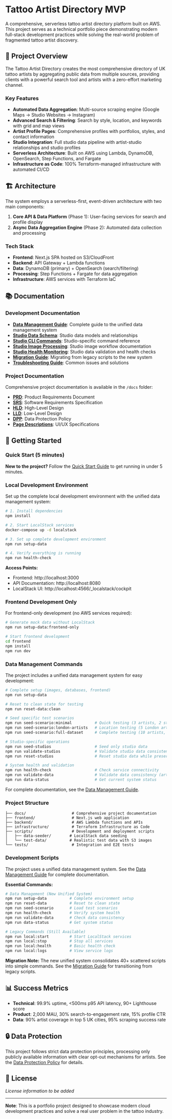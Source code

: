 # Tattoo Artist Directory MVP

A comprehensive, serverless tattoo artist directory platform built on AWS. This project serves as a technical portfolio piece demonstrating modern full-stack development practices while solving the real-world problem of fragmented tattoo artist discovery.

## 🎯 Project Overview

The Tattoo Artist Directory creates the most comprehensive directory of UK tattoo artists by aggregating public data from multiple sources, providing clients with a powerful search tool and artists with a zero-effort marketing channel.

### Key Features

- **Automated Data Aggregation**: Multi-source scraping engine (Google Maps → Studio Websites → Instagram)
- **Advanced Search & Filtering**: Search by style, location, and keywords with grid and map views
- **Artist Profile Pages**: Comprehensive profiles with portfolios, styles, and contact information
- **Studio Integration**: Full studio data pipeline with artist-studio relationships and studio profiles
- **Serverless Architecture**: Built on AWS using Lambda, DynamoDB, OpenSearch, Step Functions, and Fargate
- **Infrastructure as Code**: 100% Terraform-managed infrastructure with automated CI/CD

## 🏗️ Architecture

The system employs a serverless-first, event-driven architecture with two main components:

1. **Core API & Data Platform** (Phase 1): User-facing services for search and profile display
2. **Async Data Aggregation Engine** (Phase 2): Automated data collection and processing

### Tech Stack

- **Frontend**: Next.js SPA hosted on S3/CloudFront
- **Backend**: API Gateway + Lambda functions
- **Data**: DynamoDB (primary) + OpenSearch (search/filtering)
- **Processing**: Step Functions + Fargate for data aggregation
- **Infrastructure**: AWS services with Terraform IaC

## 📚 Documentation

### Development Documentation

- **[Data Management Guide](docs/data_management/DATA_MANAGEMENT_GUIDE.md)**: Complete guide to the unified data management system
- **[Studio Data Schema](docs/data_management/STUDIO_DATA_SCHEMA.md)**: Studio data models and relationships
- **[Studio CLI Commands](docs/STUDIO_CLI_COMMANDS.md)**: Studio-specific command reference
- **[Studio Image Processing](docs/data_management/STUDIO_IMAGE_PROCESSING.md)**: Studio image workflow documentation
- **[Studio Health Monitoring](docs/STUDIO_HEALTH_MONITORING.md)**: Studio data validation and health checks
- **[Migration Guide](docs/data_management/MIGRATION_GUIDE.md)**: Migrating from legacy scripts to the new system
- **[Troubleshooting Guide](docs/TROUBLESHOOTING.md)**: Common issues and solutions

### Project Documentation

Comprehensive project documentation is available in the `/docs` folder:

- **[PRD](docs/PRD%20Doc%20Tattoo%20Artist%20Directory%20MVP.md)**: Product Requirements Document
- **[SRS](docs/SRS%20Doc%20Tattoo%20Artist%20Directory%20MVP.md)**: Software Requirements Specification
- **[HLD](docs/HLD%20Doc%20Tattoo%20Artist%20Directory%20MVP.md)**: High-Level Design
- **[LLD](docs/LLD%20Doc%20Tattoo%20Artist%20Directory%20MVP.md)**: Low-Level Design
- **[DPP](docs/DPP%20Doc%20Tattoo%20Artist%20Directory%20MVP.md)**: Data Protection Policy
- **[Page Descriptions](docs/Page%20Descriptions%20HL%20Doc%20Tattoo%20Artist%20Directory%20MVP.md)**: UI/UX Specifications

## 🚀 Getting Started

### Quick Start (5 minutes)

**New to the project?** Follow the [Quick Start Guide](QUICK_START.md) to get running in under 5 minutes.

### Local Development Environment

Set up the complete local development environment with the unified data management system:

```bash
# 1. Install dependencies
npm install

# 2. Start LocalStack services
docker-compose up -d localstack

# 3. Set up complete development environment
npm run setup-data

# 4. Verify everything is running
npm run health-check
```

**Access Points:**

- Frontend: http://localhost:3000
- API Documentation: http://localhost:8080
- LocalStack UI: http://localhost:4566/\_localstack/cockpit

### Frontend Development Only

For frontend-only development (no AWS services required):

```bash
# Generate mock data without LocalStack
npm run setup-data:frontend-only

# Start frontend development
cd frontend
npm install
npm run dev
```

### Data Management Commands

The project includes a unified data management system for easy development:

```bash
# Complete setup (images, databases, frontend)
npm run setup-data

# Reset to clean state for testing
npm run reset-data:clean

# Seed specific test scenarios
npm run seed-scenario:minimal          # Quick testing (3 artists, 2 studios)
npm run seed-scenario:london-artists   # Location testing (5 London artists, 3 studios)
npm run seed-scenario:full-dataset     # Complete testing (10 artists, 6 studios)

# Studio-specific operations
npm run seed-studios                   # Seed only studio data
npm run validate-studios               # Validate studio data consistency
npm run reset-studios                  # Reset studio data while preserving artists

# System health and validation
npm run health-check                   # Check service connectivity
npm run validate-data                  # Validate data consistency (artists + studios)
npm run data-status                    # Get current system status
```

For complete documentation, see the [Data Management Guide](docs/DATA_MANAGEMENT_GUIDE.md).

### Project Structure

```
├── docs/                    # Comprehensive project documentation
├── frontend/                # Next.js web application
├── backend/                 # AWS Lambda functions and APIs
├── infrastructure/          # Terraform Infrastructure as Code
├── scripts/                 # Development and deployment scripts
│   ├── data-seeder/        # LocalStack data seeding
│   └── test-data/          # Realistic test data with S3 images
└── tests/                   # Integration and E2E tests
```

### Development Scripts

The project uses a unified data management system. See the [Data Management Guide](docs/DATA_MANAGEMENT_GUIDE.md) for complete documentation.

**Essential Commands:**

```bash
# Data Management (New Unified System)
npm run setup-data          # Complete environment setup
npm run reset-data          # Reset to clean state
npm run seed-scenario       # Load test scenarios
npm run health-check        # Verify system health
npm run validate-data       # Check data consistency
npm run data-status         # Get system status

# Legacy Commands (Still Available)
npm run local:start         # Start LocalStack services
npm run local:stop          # Stop all services
npm run local:health        # Basic health check
npm run local:logs          # View service logs
```

**Migration Note:** The new unified system consolidates 40+ scattered scripts into simple commands. See the [Migration Guide](docs/MIGRATION_GUIDE.md) for transitioning from legacy scripts.

## 📊 Success Metrics

- **Technical**: 99.9% uptime, <500ms p95 API latency, 90+ Lighthouse score
- **Product**: 2,000 MAU, 30% search-to-engagement rate, 15% profile CTR
- **Data**: 90% artist coverage in top 5 UK cities, 95% scraping success rate

## 🔒 Data Protection

This project follows strict data protection principles, processing only publicly available information with clear opt-out mechanisms for artists. See the [Data Protection Policy](docs/DPP%20Doc%20Tattoo%20Artist%20Directory%20MVP.md) for details.

## 📄 License

_License information to be added_

---

**Note**: This is a portfolio project designed to showcase modern cloud development practices and solve a real user problem in the tattoo industry.
